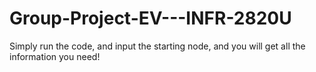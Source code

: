 # Group-Project-EV---INFR-2820U
Simply run the code, and input the starting node, and you will get all the information you need!
